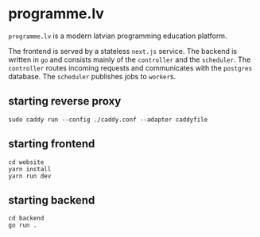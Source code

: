 # programme.lv

`programme.lv` is a modern latvian programming education platform.

The frontend is served by a stateless `next.js` service. The backend is written in `go` and consists mainly of the `controller` and the `scheduler`. The `controller` routes incoming requests and communicates with the `postgres` database. The `scheduler` publishes jobs to `worker`s.

## starting reverse proxy

```
sudo caddy run --config ./caddy.conf --adapter caddyfile
```

## starting frontend

```
cd website
yarn install
yarn run dev
```

## starting backend

```
cd backend
go run .
```